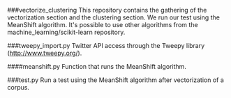 ###vectorize_clustering
This repository contains the gathering of the vectorization section and the clustering section. We run our test using the MeanShift algorithm. It's possible to use other algorithms from the machine_learning/scikit-learn repository.   

###tweepy_import.py
Twitter API access through the Tweepy library (http://www.tweepy.org/).

####meanshift.py
Function that runs the MeanShift algorithm.

###test.py
Run a test using the MeanShift algorithm  after vectorization of a corpus.
